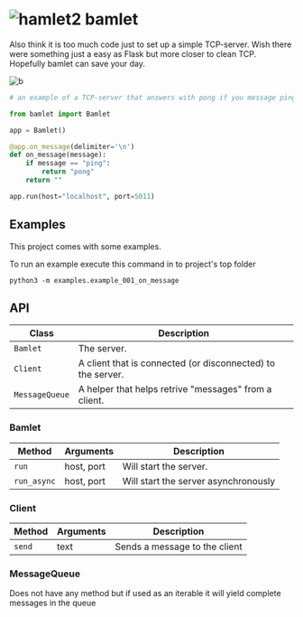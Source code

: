 # ![hamlet2](https://github.com/emirng/bamlet/assets/135670768/dee90c39-5f3d-48bb-be60-abc632ea3556) bamlet
Also think it is too much code just to set up a simple TCP-server. Wish there were something just a easy as Flask but more closer to clean TCP. Hopefully bamlet can save your day.

![b](https://github.com/emirng/bamlet/actions/workflows/main.yml/badge.svg)

```python
# an example of a TCP-server that answers with pong if you message ping to it

from bamlet import Bamlet

app = Bamlet()

@app.on_message(delimiter='\n')
def on_message(message):
    if message == "ping":
        return "pong"
    return ""

app.run(host="localhost", port=5011)
```

## Examples
This project comes with some examples. 

To run an example execute this command in to project's top folder
```
python3 -m examples.example_001_on_message
```



## API

| Class | Description |
|----------|-------------|
| `Bamlet` | The server. |
| `Client` | A client that is connected (or disconnected) to the server. |
| `MessageQueue` | A helper that helps retrive "messages" from a client. |

### Bamlet

| Method | Arguments | Description |
|----------|-------------|---|
| `run` | host, port | Will start the server.  |
| `run_async` | host, port | Will start the server asynchronously  |

### Client

| Method | Arguments | Description |
|----------|-------------|---|
| `send` | text | Sends a message to the client  |

### MessageQueue

Does not have any method but if used as an iterable it will yield complete messages in the queue

